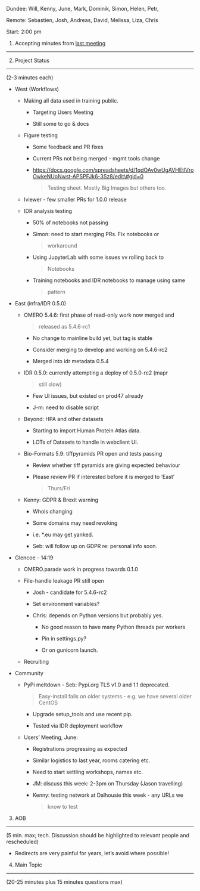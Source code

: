 Dundee: Will, Kenny, June, Mark, Dominik, Simon, Helen, Petr,

Remote: Sebastien, Josh, Andreas, David, Melissa, Liza, Chris

Start: 2:00 pm

1. Accepting minutes from [<u>last meeting</u>](https://docs.google.com/document/d/1AVvg8kxR9gZc3RPQFPqeF8h01j8W-7risEKuVMEiMUs/edit)
-------------------------------------------------------------------------------------------------------------------------------------

2. Project Status
-----------------

(2-3 minutes each)

-   West (Workflows)

    -   Making all data used in training public.

        -   Targeting Users Meeting

        -   Still some to go & docs

    -   Figure testing

        -   Some feedback and PR fixes

        -   Current PRs not being merged - mgmt tools change

        -   [<u>https://docs.google.com/spreadsheets/d/1qdOAv0wUgAVHEtlVroOwkeNUoNwst-APSPFJk6-3Sz8/edit\#gid=0</u>](https://docs.google.com/spreadsheets/d/1qdOAv0wUgAVHEtlVroOwkeNUoNwst-APSPFJk6-3Sz8/edit#gid=0)
            > Testing sheet. Mostly Big Images but others too.

    -   Iviewer - few smaller PRs for 1.0.0 release

    -   IDR analysis testing

        -   50% of notebooks not passing

        -   Simon: need to start merging PRs. Fix notebooks or
            > workaround

        -   Using JupyterLab with some issues vv rolling back to
            > Notebooks

        -   Training notebooks and IDR notebooks to manage using same
            > pattern

-   East (infra/IDR 0.5.0)

    -   OMERO 5.4.6: first phase of read-only work now merged and
        > released as 5.4.6-rc1

        -   No change to mainline build yet, but tag is stable

        -   Consider merging to develop and working on 5.4.6-rc2

        -   Merged into idr metadata 0.5.4

    -   IDR 0.5.0: currently attempting a deploy of 0.5.0-rc2 (mapr
        > still slow)

        -   Few UI issues, but existed on prod47 already

        -   J-m: need to disable script

    -   Beyond: HPA and other datasets

        -   Starting to import Human Protein Atlas data.

        -   LOTs of Datasets to handle in webclient UI.

    -   Bio-Formats 5.9: tiffpyramids PR open and tests passing

        -   Review whether tiff pyramids are giving expected behaviour

        -   Please review PR if interested before it is merged to ‘East’
            > Thurs/Fri

    -   Kenny: GDPR & Brexit warning

        -   Whois changing

        -   Some domains may need revoking

        -   i.e. \*.eu may get yanked.

        -   Seb: will follow up on GDPR re: personal info soon.

-   Glencoe - 14:19

    -   OMERO.parade work in progress towards 0.1.0

    -   File-handle leakage PR still open

        -   Josh - candidate for 5.4.6-rc2

        -   Set environment variables?

        -   Chris: depends on Python versions but probably yes.

            -   No good reason to have many Python threads per workers

            -   Pin in settings.py?

            -   Or on gunicorn launch.

    -   Recruiting

-   Community

    -   PyPi meltdown - Seb: Pypi.org TLS v1.0 and 1.1 deprecated.
        > Easy-install fails on older systems - e.g. we have several
        > older CentOS

        -   Upgrade setup\_tools and use recent pip.

        -   Tested via IDR deployment workflow

    -   Users’ Meeting, June:

        -   Registrations progressing as expected

        -   Similar logistics to last year, rooms catering etc.

        -   Need to start settling workshops, names etc.

        -   JM: discuss this week: 2-3pm on Thursday (Jason travelling)

        -   Kenny: testing network at Dalhousie this week - any URLs we
            > know to test

3. AOB
------

(5 min. max; tech. Discussion should be highlighted to relevant people
and rescheduled)

-   Redirects are very painful for years, let’s avoid where possible!

4. Main Topic
-------------

(20-25 minutes plus 15 minutes questions max)
